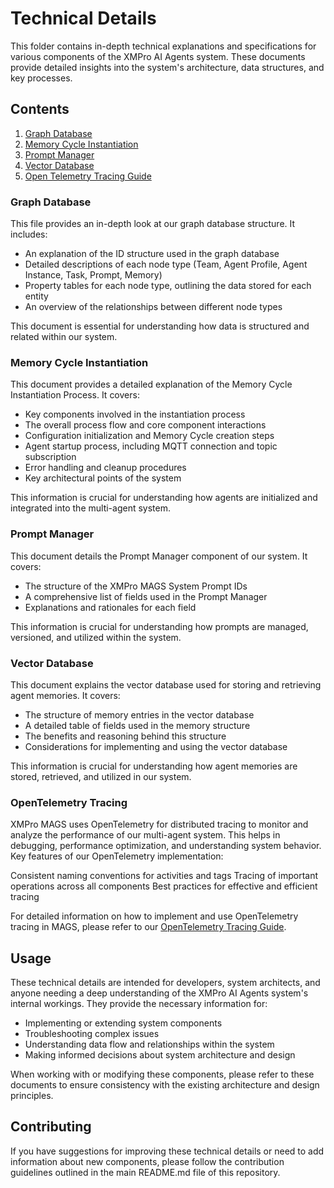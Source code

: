 # Technical Details

This folder contains in-depth technical explanations and specifications for various components of the XMPro AI Agents system. These documents provide detailed insights into the system's architecture, data structures, and key processes.

## Contents

1. [Graph Database](graph_database.md)
2. [Memory Cycle Instantiation](memory_cycle_instantiation.md)
3. [Prompt Manager](prompt_manager.md)
4. [Vector Database](vector_database.md)
5. [Open Telemetry Tracing Guide](open_telemetry_tracing_guide.md)

### Graph Database

This file provides an in-depth look at our graph database structure. It includes:

- An explanation of the ID structure used in the graph database
- Detailed descriptions of each node type (Team, Agent Profile, Agent Instance, Task, Prompt, Memory)
- Property tables for each node type, outlining the data stored for each entity
- An overview of the relationships between different node types

This document is essential for understanding how data is structured and related within our system.

### Memory Cycle Instantiation

This document provides a detailed explanation of the Memory Cycle Instantiation Process. It covers:

- Key components involved in the instantiation process
- The overall process flow and core component interactions
- Configuration initialization and Memory Cycle creation steps
- Agent startup process, including MQTT connection and topic subscription
- Error handling and cleanup procedures
- Key architectural points of the system

This information is crucial for understanding how agents are initialized and integrated into the multi-agent system.

### Prompt Manager

This document details the Prompt Manager component of our system. It covers:

- The structure of the XMPro MAGS System Prompt IDs
- A comprehensive list of fields used in the Prompt Manager
- Explanations and rationales for each field

This information is crucial for understanding how prompts are managed, versioned, and utilized within the system.

### Vector Database

This document explains the vector database used for storing and retrieving agent memories. It covers:

- The structure of memory entries in the vector database
- A detailed table of fields used in the memory structure
- The benefits and reasoning behind this structure
- Considerations for implementing and using the vector database

This information is crucial for understanding how agent memories are stored, retrieved, and utilized in our system.

### OpenTelemetry Tracing
XMPro MAGS uses OpenTelemetry for distributed tracing to monitor and analyze the performance of our multi-agent system. This helps in debugging, performance optimization, and understanding system behavior.
Key features of our OpenTelemetry implementation:

Consistent naming conventions for activities and tags
Tracing of important operations across all components
Best practices for effective and efficient tracing

For detailed information on how to implement and use OpenTelemetry tracing in MAGS, please refer to our [OpenTelemetry Tracing Guide](open_telemetry_tracing_guide.md).

## Usage

These technical details are intended for developers, system architects, and anyone needing a deep understanding of the XMPro AI Agents system's internal workings. They provide the necessary information for:

- Implementing or extending system components
- Troubleshooting complex issues
- Understanding data flow and relationships within the system
- Making informed decisions about system architecture and design

When working with or modifying these components, please refer to these documents to ensure consistency with the existing architecture and design principles.

## Contributing

If you have suggestions for improving these technical details or need to add information about new components, please follow the contribution guidelines outlined in the main README.md file of this repository.
